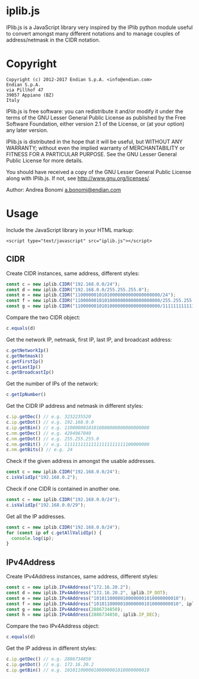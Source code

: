 # iplib.js

IPlib.js is a JavaScript library very inspired by the IPlib python module useful
to convert amongst many different notations and to manage couples of
address/netmask in the CIDR notation.

# Copyright
    Copyright (c) 2012-2017 Endian S.p.A. <info@endian.com>
    Endian S.p.A.
    via Pillhof 47
    39057 Appiano (BZ)
    Italy

  IPlib.js is free software: you can redistribute it and/or modify
  it under the terms of the GNU Lesser General Public License as published
  by the Free Software Foundation, either version 2.1 of the License, or
  (at your option) any later version.

  IPlib.js is distributed in the hope that it will be useful,
  but WITHOUT ANY WARRANTY; without even the implied warranty of
  MERCHANTABILITY or FITNESS FOR A PARTICULAR PURPOSE.  See the
  GNU Lesser General Public License for more details.

  You should have received a copy of the GNU Lesser General Public License
  along with IPlib.js.  If not, see <http://www.gnu.org/licenses/>. 

  Author: Andrea Bonomi <a.bonomi@endian.com>

# Usage

Include the JavaScript library in your HTML markup:

```
<script type="text/javascript" src="iplib.js"></script>
```

## CIDR

Create CIDR instances, same address, different styles:

```js
const c = new iplib.CIDR("192.168.0.0/24");
const d = new iplib.CIDR("192.168.0.0/255.255.255.0");
const e = new iplib.CIDR("11000000101010000000000000000000/24");
const f = new iplib.CIDR("11000000101010000000000000000000/255.255.255.0");
const g = new iplib.CIDR("11000000101010000000000000000000/11111111111111111111111100000000");

```

Compare the two CIDR object:

```js
c.equals(d)
```

Get the network IP, netmask, first IP, last IP, and broadcast address:

```js
c.getNetworkIp()
c.getNetmask()
c.getFirstIp()
c.getLastIp()
c.getBroadcastIp()
```

Get the number of IPs of the network:

```js
c.getIpNumber()
```

Get the CIDR IP address and netmask in different styles:
```js
c.ip.getDec() // e.g. 3232235520
c.ip.getDot() // e.g. 192.168.0.0
c.ip.getBin() // e.g. 11000000101010000000000000000000
c.nm.getDec() // e.g. 4294967040
c.nm.getDot() // e.g. 255.255.255.0
c.nm.getBit() // e.g. 11111111111111111111111100000000
c.nm.getBits() // e.g. 24
```

Check if the given address in amongst the usable addresses.

```js
const c = new iplib.CIDR("192.168.0.0/24");
c.isValidIp("192.168.0.2");
```

Check if one CIDR is contained in another one.

```js
const c = new iplib.CIDR("192.168.0.0/24");
c.isValidIp("192.168.0.0/29");
```

Get all the IP addresses.

```js
const c = new iplib.CIDR("192.168.0.0/24");
for (const ip of c.getAllValidIp() {
  console.log(ip);
}
```

## IPv4Address

Create IPv4Address instances, same address, different styles:
```js
const c = new iplib.IPv4Address("172.16.20.2");
const d = new iplib.IPv4Address("172.16.20.2", iplib.IP_DOT);
const e = new iplib.IPv4Address("10101100000100000001010000000010");
const f = new iplib.IPv4Address("10101100000100000001010000000010", iplib.IP_BIN);
const g = new iplib.IPv4Address(2886734850);
const h = new iplib.IPv4Address(2886734850, iplib.IP_DEC);

```

Compare the two IPv4Address object:

```js
c.equals(d)
```

Get the IP address in different styles:
```js
c.ip.getDec() // e.g. 2886734850
c.ip.getDot() // e.g. 172.16.20.2
c.ip.getBin() // e.g. 10101100000100000001010000000010
```
